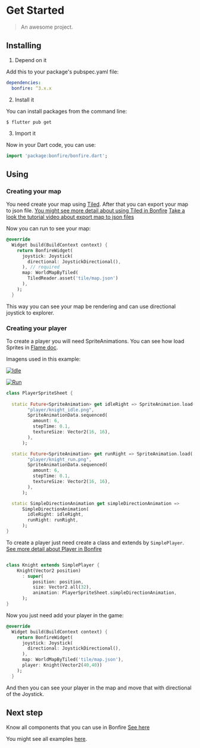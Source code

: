 # Get Started

> An awesome project.

## Installing

1. Depend on it

Add this to your package's pubspec.yaml file:

```yaml
dependencies:
  bonfire: ^3.x.x
```

2. Install it

You can install packages from the command line:

```
$ flutter pub get
```

3. Import it

Now in your Dart code, you can use:

```dart
import 'package:bonfire/bonfire.dart';
```

## Using

### Creating your map
You need create your map using [Tiled](https://www.mapeditor.org/). After that you can export your map to json file. [You might see more detail about using Tiled in Bonfire](doc/tiled_support?id=tiled-support) [Take a look the tutorial video about export map to json files](https://www.youtube.com/watch?v=hVCmLqZ0JVw)

Now you can run to see your map:


```dart
@override
  Widget build(BuildContext context) {
    return BonfireWidget(
      joystick: Joystick(
        directional: JoystickDirectional(),
      ), // required
      map: WorldMapByTiled(
        TiledReader.asset('tile/map.json')
      ),
    );
  }
```

This way you can see your map be rendering and can use directional joystick to explorer.


### Creating your player

To create a player you will need SpriteAnimations. You can see how load Sprites in [Flame doc](https://docs.flame-engine.org/main/flame/rendering/images.html).

Imagens used in this example:


[![Idle](https://raw.githubusercontent.com/RafaelBarbosatec/bonfire/master/example/assets/images/player/knight_idle.png)](https://raw.githubusercontent.com/RafaelBarbosatec/bonfire/master/example/assets/images/player/knight_idle.png)

[![Run](https://raw.githubusercontent.com/RafaelBarbosatec/bonfire/master/example/assets/images/player/knight_run.png)](https://raw.githubusercontent.com/RafaelBarbosatec/bonfire/master/example/assets/images/player/knight_run.png)


```dart
class PlayerSpriteSheet {
 
  static Future<SpriteAnimation> get idleRight => SpriteAnimation.load(
        "player/knight_idle.png",
        SpriteAnimationData.sequenced(
          amount: 6,
          stepTime: 0.1,
          textureSize: Vector2(16, 16),
        ),
      );

  static Future<SpriteAnimation> get runRight => SpriteAnimation.load(
        "player/knight_run.png",
        SpriteAnimationData.sequenced(
          amount: 6,
          stepTime: 0.1,
          textureSize: Vector2(16, 16),
        ),
      );

  static SimpleDirectionAnimation get simpleDirectionAnimation =>
      SimpleDirectionAnimation(
        idleRight: idleRight,
        runRight: runRight,
      );
}
```


To create a player just need create a class and extends by `SimplePlayer`. [See more detail about Player in Bonfire](doc/player?id=player)


```dart

class Knight extends SimplePlayer {
    Knight(Vector2 position)
      : super(
          position: position, 
          size: Vector2.all(32),
          animation: PlayerSpriteSheet.simpleDirectionAnimation,
      );
}

```

Now you just need add your player in the game:


```dart
@override
  Widget build(BuildContext context) {
    return BonfireWidget(
      joystick: Joystick(
        directional: JoystickDirectional(),
      ), 
      map: WorldMapByTiled('tile/map.json'),
      player: Knight(Vector2(40,40))
    );
  }
```

And then you can see your player in the map and move that with directional of the Joystick.

## Next step

Know all components that you can use in Bonfire [See here](doc/overview?id=overview)

You might see all examples [here](doc/examples?id=bonfire-example).
